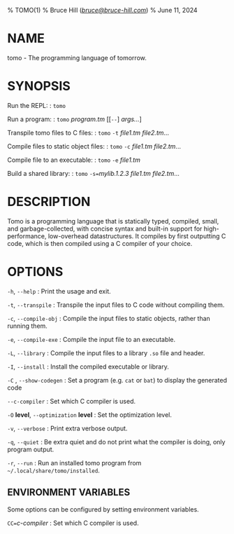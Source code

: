 % TOMO(1)
% Bruce Hill (*bruce@bruce-hill.com*)
% June 11, 2024

# NAME

tomo - The programming language of tomorrow.

# SYNOPSIS

Run the REPL:
: `tomo`

Run a program:
: `tomo` *program.tm* \[\[`--`\] *args...*\]

Transpile tomo files to C files:
: `tomo` `-t` *file1.tm* *file2.tm*...

Compile files to static object files:
: `tomo` `-c` *file1.tm* *file2.tm*...

Compile file to an executable:
: `tomo` `-e` *file1.tm*

Build a shared library:
: `tomo` `-s=`*mylib.1.2.3* *file1.tm* *file2.tm*...

# DESCRIPTION

Tomo is a programming language that is statically typed, compiled, small, and
garbage-collected, with concise syntax and built-in support for
high-performance, low-overhead datastructures. It compiles by first outputting
C code, which is then compiled using a C compiler of your choice.

# OPTIONS

`-h`, `--help`
: Print the usage and exit.

`-t`, `--transpile`
: Transpile the input files to C code without compiling them.

`-c`, `--compile-obj`
: Compile the input files to static objects, rather than running them.

`-e`, `--compile-exe`
: Compile the input file to an executable.

`-L`, `--library`
: Compile the input files to a library `.so` file and header.

`-I`, `--install`
: Install the compiled executable or library.

`-C` *<program>*, `--show-codegen` *<program>*
: Set a program (e.g. `cat` or `bat`) to display the generated code

`--c-compiler`
: Set which C compiler is used.

`-O` **level**, `--optimization` **level**
: Set the optimization level.

`-v`, `--verbose`
: Print extra verbose output.

`-q`, `--quiet`
: Be extra quiet and do not print what the compiler is doing, only program output.

`-r`, `--run`
: Run an installed tomo program from `~/.local/share/tomo/installed`.

## ENVIRONMENT VARIABLES

Some options can be configured by setting environment variables.

`CC=`*c-compiler*
: Set which C compiler is used.
